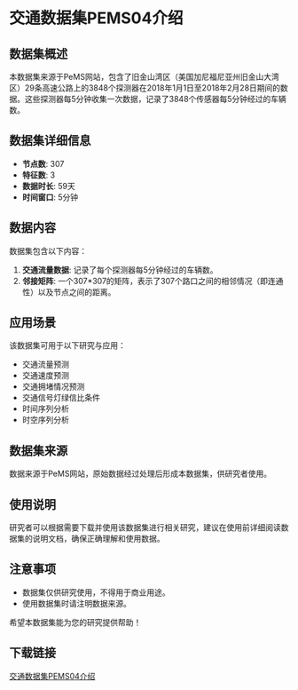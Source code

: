 # 交通数据集PEMS04介绍

## 数据集概述

本数据集来源于PeMS网站，包含了旧金山湾区（美国加尼福尼亚州旧金山大湾区）29条高速公路上的3848个探测器在2018年1月1日至2018年2月28日期间的数据。这些探测器每5分钟收集一次数据，记录了3848个传感器每5分钟经过的车辆数。

## 数据集详细信息

- **节点数**: 307
- **特征数**: 3
- **数据时长**: 59天
- **时间窗口**: 5分钟

## 数据内容

数据集包含以下内容：

1. **交通流量数据**: 记录了每个探测器每5分钟经过的车辆数。
2. **邻接矩阵**: 一个307*307的矩阵，表示了307个路口之间的相邻情况（即连通性）以及节点之间的距离。

## 应用场景

该数据集可用于以下研究与应用：

- 交通流量预测
- 交通速度预测
- 交通拥堵情况预测
- 交通信号灯绿信比条件
- 时间序列分析
- 时空序列分析

## 数据集来源

数据来源于PeMS网站，原始数据经过处理后形成本数据集，供研究者使用。

## 使用说明

研究者可以根据需要下载并使用该数据集进行相关研究，建议在使用前详细阅读数据集的说明文档，确保正确理解和使用数据。

## 注意事项

- 数据集仅供研究使用，不得用于商业用途。
- 使用数据集时请注明数据来源。

希望本数据集能为您的研究提供帮助！

## 下载链接

[交通数据集PEMS04介绍](https://pan.quark.cn/s/8240e8f82e63)